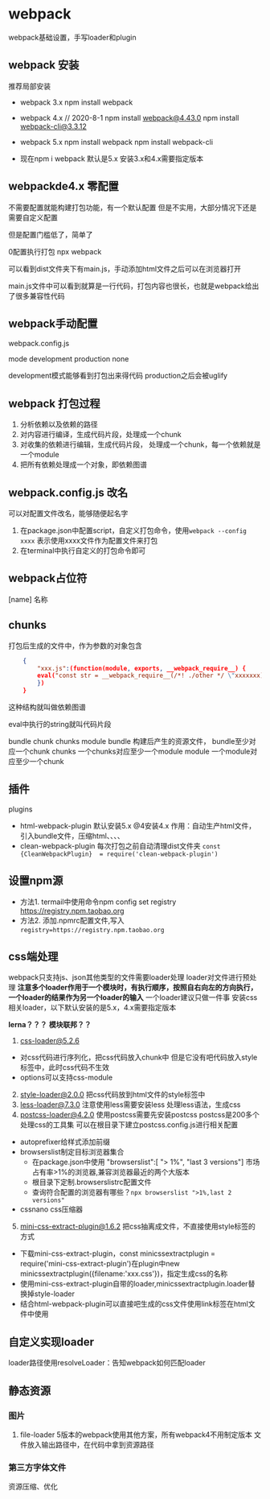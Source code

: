 # webpack
 webpack基础设置，手写loader和plugin

 ## webpack 安装

 推荐局部安装

* webpack 3.x
npm install webpack

* webpack 4.x
// 2020-8-1
npm install webpack@4.43.0
npm install webpack-cli@3.3.12

* webpack 5.x
npm install webpack
npm install webpack-cli

* 现在npm i webpack 默认是5.x
安装3.x和4.x需要指定版本

## webpackde4.x 零配置
不需要配置就能构建打包功能，有一个默认配置
但是不实用，大部分情况下还是需要自定义配置

但是配置门槛低了，简单了

0配置执行打包
npx webpack

可以看到dist文件夹下有main.js，手动添加html文件之后可以在浏览器打开

main.js文件中可以看到就算是一行代码，打包内容也很长，也就是webpack给出了很多兼容性代码

## webpack手动配置
webpack.config.js

mode development production none

development模式能够看到打包出来得代码
production之后会被uglify

## webpack 打包过程
1. 分析依赖以及依赖的路径
2. 对内容进行编译，生成代码片段，处理成一个chunk
3. 对收集的依赖进行编辑，生成代码片段， 处理成一个chunk，每一个依赖就是一个module
4. 把所有依赖处理成一个对象，即依赖图谱

## webpack.config.js 改名
可以对配置文件改名，能够随便起名字

1. 在package.json中配置script，自定义打包命令，使用`webpack --config xxxx` 表示使用xxxx文件作为配置文件来打包
2. 在terminal中执行自定义的打包命令即可

## webpack占位符
[name] 名称

## chunks
打包后生成的文件中，作为参数的对象包含
```json
    {
        "xxx.js":(function(module, exports, __webpack_require__) {
        eval("const str = __webpack_require__(/*! ./other */ \"xxxxxxx)\n\n//# sourceURL=webpack:///./src/index.js?");
        })
    }
```

这种结构就叫做依赖图谱

eval中执行的string就叫代码片段

bundle chunk chunks module
bundle 构建后产生的资源文件， bundle至少对应一个chunk
chunks  一个chunks对应至少一个module
module 一个module对应至少一个chunk

## 插件
plugins

* html-webpack-plugin  默认安装5.x @4安装4.x
  作用：自动生产html文件，引入bundle文件，压缩html、、、、
* clean-webpack-plugin 每次打包之前自动清理dist文件夹
    ```const {CleanWebpackPlugin}  = require('clean-webpack-plugin')```

## 设置npm源

* 方法1. termail中使用命令npm config set registry https://registry.npm.taobao.org
* 方法2. 添加.npmrc配置文件,写入 `registry=https://registry.npm.taobao.org`

## css端处理

webpack只支持js、json其他类型的文件需要loader处理
loader对文件进行预处理
**注意多个loader作用于一个模块时，有执行顺序，按照自右向左的方向执行，一个loader的结果作为另一个loader的输入**
一个loader建议只做一件事
安装css相关loader，以下默认安装的是5.x，4.x需要指定版本

**lerna？？？**
**模块联邦？？**

1. css-loader@5.2.6
* 对css代码进行序列化，把css代码放入chunk中
但是它没有吧代码放入style标签中，此时css代码不生效
* options可以支持css-module
2. style-loader@2.0.0 
把css代码放到html文件的style标签中
3. less-loader@7.3.0
注意使用less需要安装less
处理less语法，生成css
4. postcss-loader@4.2.0
使用postcss需要先安装postcss
postcss是200多个处理css的工具集
可以在根目录下建立postcss.config.js进行相关配置
* autoprefixer给样式添加前缀
* browserslist制定目标浏览器集合
   - 在package.json中使用 "browserslist":[ "> 1%", "last 3 versions"]  市场占有率>1%的浏览器,兼容浏览器最近的两个大版本
   - 根目录下定制.browserslistrc配置文件
   - 查询符合配置的浏览器有哪些？`npx browserslist ">1%,last 2 versions"`
* cssnano css压缩器

5. mini-css-extract-plugin@1.6.2
把css抽离成文件，不直接使用style标签的方式
- 下载mini-css-extract-plugin，const minicssextractplugin = require('mini-css-extract-plugin')在plugin中new minicssextractplugin({filename:'xxx.css'})，指定生成css的名称
- 使用mini-css-extract-plugin自带的loader,minicssextractplugin.loader替换掉style-loader
- 结合html-webpack-plugin可以直接吧生成的css文件使用link标签在html文件中使用

## 自定义实现loader
loader路径使用resolveLoader：告知webpack如何匹配loader

## 静态资源

### 图片
1. file-loader 5版本的webpack使用其他方案，所有webpack4不用制定版本
    文件放入输出路径中，在代码中拿到资源路径

### 第三方字体文件

资源压缩、优化